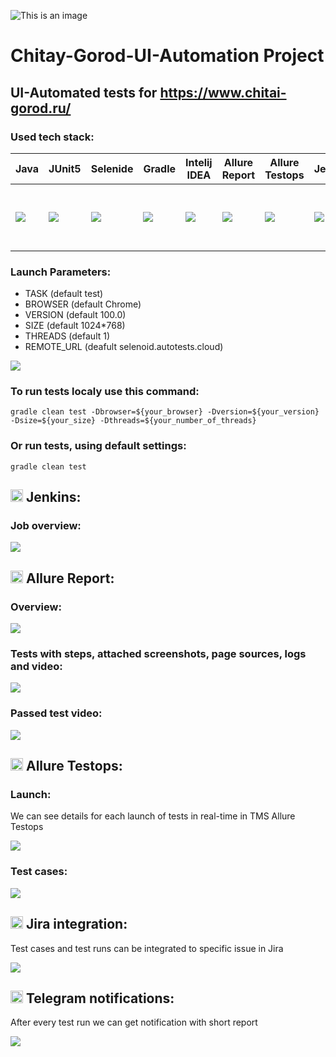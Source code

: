 ![This is an image](https://github.com/AlexanderDankov/Chitay-Gorod-Tests/blob/master/images/Logo.png)

# Chitay-Gorod-UI-Automation Project
## UI-Automated tests for https://www.chitai-gorod.ru/

### Used tech stack:
| Java | JUnit5 | Selenide | Gradle | Intelij IDEA | Allure Report | Allure Testops | Jenkins | Selenoid | Jira | Telegram |
|------|--------|----------|--------|--------------|---------------|----------------|---------|----------|------|----------|
|![](images/JAVA.svg)|![](images/Junit5.svg)|![](images/Selenide.svg)|![](images/Gradle.svg)|![](images/IDEA.svg)|![](images/AllureReport.svg)|![](images/AllureTestops.svg)|![](images/Jenkins.svg)|![](images/Selenoid.svg)|<img src="images/Jira.svg" width=100 height=100>|![](images/Telegram.svg)|

### Launch Parameters:
- TASK (default test)
- BROWSER (default Chrome)
- VERSION (default 100.0)
- SIZE (default 1024*768)
- THREADS (default 1)
- REMOTE_URL (deafult selenoid.autotests.cloud)


![](images/JenkinsParameters.png)

### To run tests localy use this command:
```
gradle clean test -Dbrowser=${your_browser} -Dversion=${your_version} -Dsize=${your_size} -Dthreads=${your_number_of_threads}
```
### Or run tests, using default settings:
```
gradle clean test
```
## <img src="images/Jenkins.svg" width=20 height=20> Jenkins:
### Job overview:
![](images/JenkinsOverview.png)

## <img src="images/AllureReport.svg" width=20 height=20> Allure Report:
### Overview:
![](images/AllureOverview.png)

### Tests with steps, attached screenshots, page sources, logs and video:
![](images/AllureSuites.png)

### Passed test video:
![](images/Video.gif)

## <img src="images/AllureTestops.svg" width=20 height=20> Allure Testops:
### Launch:
We can see details for each launch of tests in real-time in TMS Allure Testops

![](images/AllureTestopsOverview.png)

### Test cases:
![](images/AllureTestopsCases.png)

## <img src="images/Jira.svg" width=20 height=20> Jira integration:
Test cases and test runs can be integrated to specific issue in Jira

![](images/JiraOverview.png)

## <img src="images/Telegram.svg" width=20 height=20> Telegram notifications:
After every test run we can get notification with short report

![](images/TelegramNotification.png)

